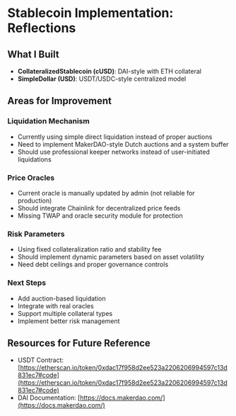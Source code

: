 # Stablecoin Implementation: Reflections

## What I Built
- **CollateralizedStablecoin (cUSD)**: DAI-style with ETH collateral
- **SimpleDollar (USD)**: USDT/USDC-style centralized model

## Areas for Improvement

### Liquidation Mechanism
- Currently using simple direct liquidation instead of proper auctions
- Need to implement MakerDAO-style Dutch auctions and a system buffer
- Should use professional keeper networks instead of user-initiated liquidations

### Price Oracles
- Current oracle is manually updated by admin (not reliable for production)
- Should integrate Chainlink for decentralized price feeds
- Missing TWAP and oracle security module for protection

### Risk Parameters
- Using fixed collateralization ratio and stability fee
- Should implement dynamic parameters based on asset volatility
- Need debt ceilings and proper governance controls

### Next Steps
- Add auction-based liquidation
- Integrate with real oracles
- Support multiple collateral types
- Implement better risk management

## Resources for Future Reference
- USDT Contract: [https://etherscan.io/token/0xdac17f958d2ee523a2206206994597c13d831ec7#code](https://etherscan.io/token/0xdac17f958d2ee523a2206206994597c13d831ec7#code)
- DAI Documentation: [https://docs.makerdao.com/](https://docs.makerdao.com/)